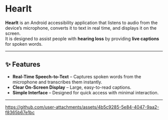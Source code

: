 # 
# HearIt

**HearIt** is an Android accessibility application that listens to audio from the device’s microphone, converts it to text in real time, and displays it on the screen.  
It is designed to assist people with **hearing loss** by providing **live captions** for spoken words.

---

## ✨ Features
- **Real-Time Speech-to-Text** – Captures spoken words from the microphone and transcribes them instantly.
- **Clear On-Screen Display** – Large, easy-to-read captions.
- **Simple Interface** – Designed for quick access with minimal interaction.

---


https://github.com/user-attachments/assets/4b5c9285-5e84-4047-9aa2-f8365b67e1bc


